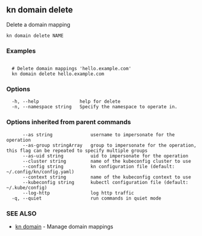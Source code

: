 ## kn domain delete

Delete a domain mapping

```
kn domain delete NAME
```

### Examples

```

  # Delete domain mappings 'hello.example.com'
  kn domain delete hello.example.com
```

### Options

```
  -h, --help               help for delete
  -n, --namespace string   Specify the namespace to operate in.
```

### Options inherited from parent commands

```
      --as string              username to impersonate for the operation
      --as-group stringArray   group to impersonate for the operation, this flag can be repeated to specify multiple groups
      --as-uid string          uid to impersonate for the operation
      --cluster string         name of the kubeconfig cluster to use
      --config string          kn configuration file (default: ~/.config/kn/config.yaml)
      --context string         name of the kubeconfig context to use
      --kubeconfig string      kubectl configuration file (default: ~/.kube/config)
      --log-http               log http traffic
  -q, --quiet                  run commands in quiet mode
```

### SEE ALSO

* [kn domain](kn_domain.md)	 - Manage domain mappings

